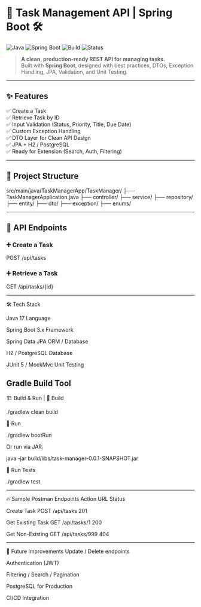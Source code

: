 # 🚀 Task Management API | Spring Boot 🛠️

![Java](https://img.shields.io/badge/Java-17-blue.svg)
![Spring Boot](https://img.shields.io/badge/Spring--Boot-3.x-brightgreen)
![Build](https://img.shields.io/badge/Build-Gradle-important)
![Status](https://img.shields.io/badge/Status-Completed-success)

> **A clean, production-ready REST API for managing tasks.**  
> Built with **Spring Boot**, designed with best practices, DTOs, Exception Handling, JPA, Validation, and Unit Testing.

---

## ✨ Features
✅ Create a Task  
✅ Retrieve Task by ID  
✅ Input Validation (Status, Priority, Title, Due Date)  
✅ Custom Exception Handling  
✅ DTO Layer for Clean API Design  
✅ JPA + H2 / PostgreSQL  
✅ Ready for Extension (Search, Auth, Filtering)

---

## 📂 Project Structure
src/main/java/TaskManagerApp/TaskManager/
├── TaskManagerApplication.java
├── controller/
├── service/
├── repository/
├── entity/
├── dto/
├── exception/
├── enums/

---

## 📄 API Endpoints

### ➕ Create a Task
POST /api/tasks

### ➕ Retrieve a Task 
GET /api/tasks/{id}

---

🛠️ Tech Stack

Java 17	Language

Spring Boot 3.x	Framework

Spring Data JPA	ORM / Database

H2 / PostgreSQL	Database

JUnit 5 / MockMvc	Unit Testing

Gradle	Build Tool
 ---

🏗️ Build & Run | 
🔨 Build

./gradlew clean build

🚀 Run

./gradlew bootRun

Or run via JAR:

java -jar build/libs/task-manager-0.0.1-SNAPSHOT.jar

🧪 Run Tests

./gradlew test

--- 

🔥 Sample Postman Endpoints
Action	URL	Status

Create Task	POST /api/tasks	201

Get Existing Task	GET /api/tasks/1	200

Get Non-Existing	GET /api/tasks/999	404

---

🚩 Future Improvements
Update / Delete endpoints

Authentication (JWT)

Filtering / Search / Pagination

PostgreSQL for Production

CI/CD Integration

